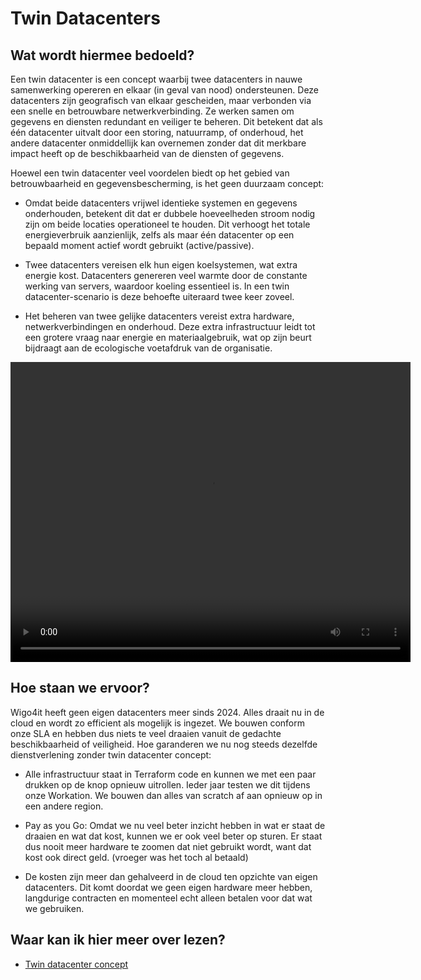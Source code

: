 # Twin Datacenters

## Wat wordt hiermee bedoeld?
Een twin datacenter is een concept waarbij twee datacenters in nauwe samenwerking opereren en elkaar (in geval van nood) ondersteunen. Deze datacenters zijn geografisch van elkaar gescheiden, maar verbonden via een snelle en betrouwbare netwerkverbinding. Ze werken samen om gegevens en diensten redundant en veiliger te beheren. Dit betekent dat als één datacenter uitvalt door een storing, natuurramp, of onderhoud, het andere datacenter onmiddellijk kan overnemen zonder dat dit merkbare impact heeft op de beschikbaarheid van de diensten of gegevens.

Hoewel een twin datacenter veel voordelen biedt op het gebied van betrouwbaarheid en gegevensbescherming, is het geen duurzaam concept:

-  Omdat beide datacenters vrijwel identieke systemen en gegevens onderhouden, betekent dit dat er dubbele hoeveelheden stroom nodig zijn om beide locaties operationeel te houden. Dit verhoogt het totale energieverbruik aanzienlijk, zelfs als maar één datacenter op een bepaald moment actief wordt gebruikt (active/passive).

-  Twee datacenters vereisen elk hun eigen koelsystemen, wat extra energie kost. Datacenters genereren veel warmte door de constante werking van servers, waardoor koeling essentieel is. In een twin datacenter-scenario is deze behoefte uiteraard twee keer zoveel.

-  Het beheren van twee gelijke datacenters vereist extra hardware, netwerkverbindingen en onderhoud. Deze extra infrastructuur leidt tot een grotere vraag naar energie en materiaalgebruik, wat op zijn beurt bijdraagt aan de ecologische voetafdruk van de organisatie.

<video width="640" height="480" controls>
  <source src="wiki/datacenteruit.mov" type="video/mp4">
  Your browser does not support the video tag.
</video>

## Hoe staan we ervoor?
Wigo4it heeft geen eigen datacenters meer sinds 2024. Alles draait nu in de cloud en wordt zo efficient als mogelijk is ingezet. We bouwen conform onze SLA en hebben dus niets te veel draaien vanuit de gedachte beschikbaarheid of veiligheid. Hoe garanderen we nu nog steeds dezelfde dienstverlening zonder twin datacenter concept:

- Alle infrastructuur staat in Terraform code en kunnen we met een paar drukken op de knop opnieuw uitrollen. Ieder jaar testen we dit tijdens onze Workation. We bouwen dan alles van scratch af aan opnieuw op in een andere region.

- Pay as you Go: Omdat we nu veel beter inzicht hebben in wat er staat de draaien en wat dat kost, kunnen we er ook veel beter op sturen. Er staat dus nooit meer hardware te zoomen dat niet gebruikt wordt, want dat kost ook direct geld. (vroeger was het toch al betaald)

- De kosten zijn meer dan gehalveerd in de cloud ten opzichte van eigen datacenters. Dit komt doordat we geen eigen hardware meer hebben, langdurige contracten en momenteel echt alleen betalen voor dat wat we gebruiken. 

## Waar kan ik hier meer over lezen?
- <a href="https://www.compact.nl/articles/strategische-keuzen-rondom-datacenters-2/" target="_blank">Twin datacenter concept</a>